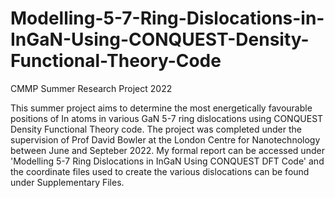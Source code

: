 # Modelling-5-7-Ring-Dislocations-in-InGaN-Using-CONQUEST-Density-Functional-Theory-Code
CMMP Summer Research Project 2022

This summer project aims to determine the most energetically favourable positions of In atoms in various GaN 5-7 ring dislocations using CONQUEST Density Functional Theory code. The project was completed under the supervision of Prof David Bowler at the London Centre for Nanotechnology between June and Septeber 2022. My formal report can be accessed under 'Modelling 5-7 Ring Dislocations in InGaN Using CONQUEST DFT Code' and the coordinate files used to create the various dislocations can be found under Supplementary Files.
